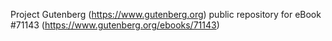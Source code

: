 Project Gutenberg (https://www.gutenberg.org) public repository for
eBook #71143 (https://www.gutenberg.org/ebooks/71143)
